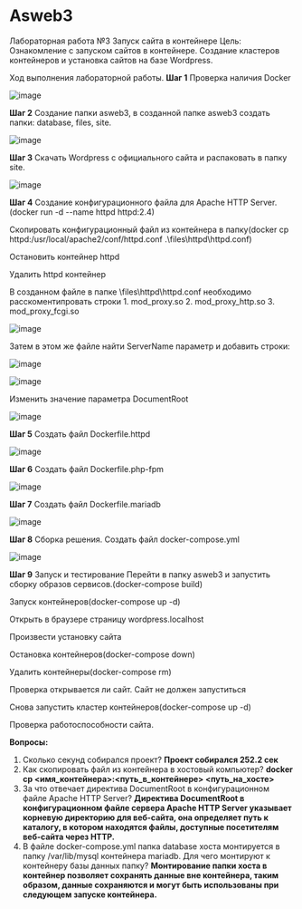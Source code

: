 # Asweb3
Лабораторная работа №3
Запуск сайта в контейнере
Цель: Ознакомление с запуском сайтов в контейнере. Создание кластеров контейнеров и установка сайтов на базе Wordpress.

Ход выполнения лабораторной работы.
**Шаг 1**
  Проверка наличия Docker
  
  ![image](https://github.com/simwtr/ASWEB03/assets/103261387/d7d741c6-2960-4b43-ab86-59b0cdb652db)

**Шаг 2**
  Создание папки asweb3, в созданной папке asweb3 создать папки: database, files, site.
  
  ![image](https://github.com/simwtr/ASWEB03/assets/103261387/251c8e31-35dc-45bb-97b8-a10a0d64df95)
  
**Шаг 3**
  Скачать Wordpress с официального сайта и распаковать в папку site.
  
  ![image](https://github.com/simwtr/ASWEB03/assets/103261387/ae0723df-a1e4-4eec-bb71-5f245daa7d4c)
  
**Шаг 4**
  Создание конфигурационного файла для Apache HTTP Server.(docker run -d --name httpd httpd:2.4)

  Скопировать конфигурационный файл из контейнера в папку(docker cp httpd:/usr/local/apache2/conf/httpd.conf .\files\httpd\httpd.conf)

  Остановить контейнер httpd

  Удалить httpd контейнер

  В созданном файле в папке \files\httpd\httpd.conf необходимо расскоментипровать строки 
    1. mod_proxy.so
    2. mod_proxy_http.so
    3. mod_proxy_fcgi.so
    
  ![image](https://github.com/simwtr/ASWEB03/assets/103261387/9547ffb7-f273-4de3-b6e9-2d6511bc4ab3)
  
  Затем в этом же файле найти ServerName параметр и добавить строки:
  
  ![image](https://github.com/simwtr/ASWEB03/assets/103261387/de2c4084-fc73-48b0-828e-fc87c112f79a)
  
  ![image](https://github.com/simwtr/ASWEB03/assets/103261387/fad70aa0-a893-47ec-998f-ac9c918e4025)
  
  Изменить значение параметра DocumentRoot
  
  ![image](https://github.com/simwtr/ASWEB03/assets/103261387/114086c2-1ee3-4555-8b90-44edae6b9ba0)
  
**Шаг 5**
  Создать файл Dockerfile.httpd
  
  ![image](https://github.com/simwtr/ASWEB03/assets/103261387/d930a046-4ce6-43f7-a28c-9a8866fb6dfc)
  
 **Шаг 6**
  Создать файл Dockerfile.php-fpm
  
  ![image](https://github.com/simwtr/ASWEB03/assets/103261387/5214b6fd-69f7-41a0-9fac-939563e7c3e6)
  
**Шаг 7**
  Создать файл Dockerfile.mariadb
  
  ![image](https://github.com/simwtr/ASWEB03/assets/103261387/29d9b0fa-e2c1-4b91-b6a2-ba92f10a59c4)
  
**Шаг 8**
 Сборка решения. 
 Создать файл docker-compose.yml
 
 ![image](https://github.com/simwtr/ASWEB03/assets/103261387/3740b2fa-f082-4767-b860-6374a7f7245f)
 
**Шаг 9**
  Запуск и тестирование
  Перейти в папку asweb3 и запустить сборку образов сервисов.(docker-compose build)

  Запуск контейнеров(docker-compose up -d)

  Открыть в браузере страницу wordpress.localhost

  Произвести установку сайта

  Остановка контейнеров(docker-compose down)

  Удалить контейнеры(docker-compose rm)

  Проверка открывается ли сайт. Сайт не должен запуститься
  
  Снова запустить кластер контейнеров(docker-compose up -d)

  Проверка работоспособности сайта.

**Вопросы:**
1. Сколько секунд собирался проект?
   **Проект собирался 252.2 сек**
2. Как скопировать файл из контейнера в хостовый компьютер?
   **docker cp <имя_контейнера>:<путь_в_контейнере> <путь_на_хосте>**
3. За что отвечает директива DocumentRoot в конфигурационном файле Apache HTTP Server?
   **Директива DocumentRoot в конфигурационном файле сервера Apache HTTP Server указывает корневую директорию для веб-сайта, она определяет путь к каталогу, в котором находятся файлы,
   доступные посетителям веб-сайта через HTTP.**
4. В файле docker-compose.yml папка database хоста монтируется в папку /var/lib/mysql контейнера mariadb. Для чего монтируют к контейнеру базы данных папку?
   **Монтирование папки хоста в контейнер позволяет сохранять данные вне контейнера, таким образом, данные сохраняются и могут быть использованы при следующем запуске контейнера.**
